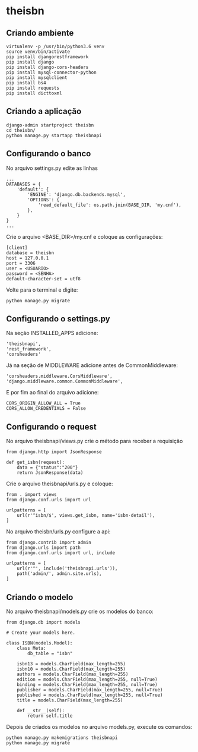 # theisbn

## Criando ambiente

```
virtualenv -p /usr/bin/python3.6 venv
source venv/bin/activate
pip install djangorestframework
pip install django
pip install django-cors-headers
pip install mysql-connector-python
pip install mysqlclient
pip install bs4
pip install requests
pip install dicttoxml
```

## Criando a aplicação
```
django-admin startproject theisbn
cd theisbn/
python manage.py startapp theisbnapi
```

## Configurando o banco

No arquivo settings.py edite as linhas
```
...
DATABASES = {
    'default': {
        'ENGINE': 'django.db.backends.mysql',
        'OPTIONS': {
            'read_default_file': os.path.join(BASE_DIR, 'my.cnf'),
        },
    }
}
...
```

Crie o arquivo <BASE_DIR>/my.cnf e coloque as configurações:
```
[client]
database = theisbn
host = 127.0.0.1
port = 3306
user = <USUARIO>
password = <SENHA>
default-character-set = utf8
```
Volte para o terminal e digite:
```
python manage.py migrate
```

## Configurando o settings.py

Na seção INSTALLED_APPS adicione:
```
'theisbnapi',
'rest_framework',
'corsheaders'
```
Já na seção de MIDDLEWARE adicione antes de CommonMiddleware:
```
'corsheaders.middleware.CorsMiddleware',
'django.middleware.common.CommonMiddleware',
```
E por fim ao final do arquivo adicione:
```
CORS_ORIGIN_ALLOW_ALL = True
CORS_ALLOW_CREDENTIALS = False
```

## Configurando o request

No arquivo theisbnapi/views.py crie o método para receber a requisição
```
from django.http import JsonResponse

def get_isbn(request):
    data = {"status":"200"}
    return JsonResponse(data)
```

Crie o arquivo theisbnapi/urls.py e coloque:
```
from . import views
from django.conf.urls import url

urlpatterns = [
    url(r'^isbn/$', views.get_isbn, name='isbn-detail'),
]
```

No arquivo theisbn/urls.py configure a api:
```
from django.contrib import admin
from django.urls import path
from django.conf.urls import url, include

urlpatterns = [
    url(r'^', include('theisbnapi.urls')),
    path('admin/', admin.site.urls),
]
```

## Criando o modelo

No arquivo theisbnapi/models.py crie os modelos do banco:

```
from django.db import models

# Create your models here.

class ISBN(models.Model):
    class Meta:
        db_table = "isbn"

    isbn13 = models.CharField(max_length=255)
    isbn10 = models.CharField(max_length=255)
    authors = models.CharField(max_length=255)
    edition = models.CharField(max_length=255, null=True)
    binding = models.CharField(max_length=255, null=True)
    publisher = models.CharField(max_length=255, null=True)
    published = models.CharField(max_length=255, null=True)
    title = models.CharField(max_length=255)
    
    def __str__(self):
        return self.title
```

Depois de criados os modelos no arquivo models.py, execute os comandos:
```
python manage.py makemigrations theisbnapi
python manage.py migrate
```
